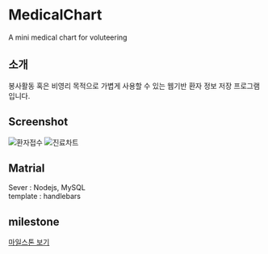 # MedicalChart
A mini medical chart for voluteering  

## 소개
봉사활동 혹은 비영리 목적으로 가볍게 사용할 수 있는 웹기반 환자 정보 저장 프로그램입니다. 
  
## Screenshot
![환자접수](https://raw.githubusercontent.com/Paul-Kim/LaosMedicalChart/master/screenshot/screenshot1.PNG)
![진료차트](https://raw.githubusercontent.com/Paul-Kim/LaosMedicalChart/master/screenshot/screenshot2.PNG)

## Matrial
Sever : Nodejs, MySQL  
template : handlebars  

## milestone
[마일스톤 보기](https://github.com/Paul-Kim/LaosMedicalChart/milestones)

